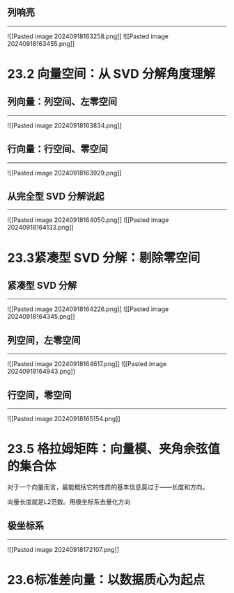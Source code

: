 ## 列响亮
---
![[Pasted image 20240918163258.png]]
![[Pasted image 20240918163455.png]]

# 23.2 向量空间：从 SVD 分解角度理解
## 列向量：列空间、左零空间
---
![[Pasted image 20240918163834.png]]

## 行向量：行空间、零空间
---
![[Pasted image 20240918163929.png]]

## 从完全型 SVD 分解说起
---
![[Pasted image 20240918164050.png]]
![[Pasted image 20240918164133.png]]

# 23.3紧凑型 SVD 分解：剔除零空间
## 紧凑型 SVD 分解
---
![[Pasted image 20240918164226.png]]
![[Pasted image 20240918164345.png]]

## 列空间，左零空间
---
![[Pasted image 20240918164617.png]]
![[Pasted image 20240918164943.png]]

## 行空间，零空间
---
![[Pasted image 20240918165154.png]]

# 23.5 格拉姆矩阵：向量模、夹角余弦值的集合体
对于一个向量而言，最能概括它的性质的基本信息莫过于——长度和方向。

向量长度就是L2范数。用极坐标系去量化方向

## 极坐标系
---
![[Pasted image 20240918172107.png]]

# 23.6标准差向量：以数据质心为起点

